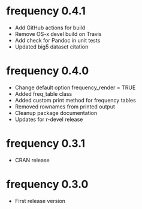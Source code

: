 # frequency 0.4.1
* Add GitHub actions for build
* Remove OS-x devel build on Travis
* Add check for Pandoc in unit tests
* Updated big5 dataset citation

# frequency 0.4.0 

* Change default option frequency_render = TRUE
* Added freq_table class
* Added custom print method for frequency tables
* Removed rownames from printed output
* Cleanup package documentation 
* Updates for r-devel release

# frequency 0.3.1

* CRAN release

# frequency 0.3.0

* First release version
